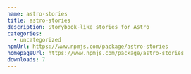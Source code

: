 ```yaml
---
name: astro-stories
title: astro-stories
description: Storybook-like stories for Astro
categories:
  - uncategorized
npmUrl: https://www.npmjs.com/package/astro-stories
homepageUrl: https://www.npmjs.com/package/astro-stories
downloads: 7
---
```

